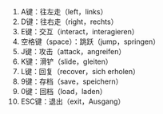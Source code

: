 1. A键：往左走（left，links）
1. D键：往右走（right，rechts）
1. E键：交互（interact，interagieren）
1. 空格键（space）：跳跃（jump，springen）
1. J键：攻击（attack，angreifen）
1. K键：滑铲（slide，gleiten）
1. L键：回复（recover，sich erholen）
1. 9键：存档（save，speichern）
1. 0键：回档（load，laden）
1. ESC键：退出（exit，Ausgang）